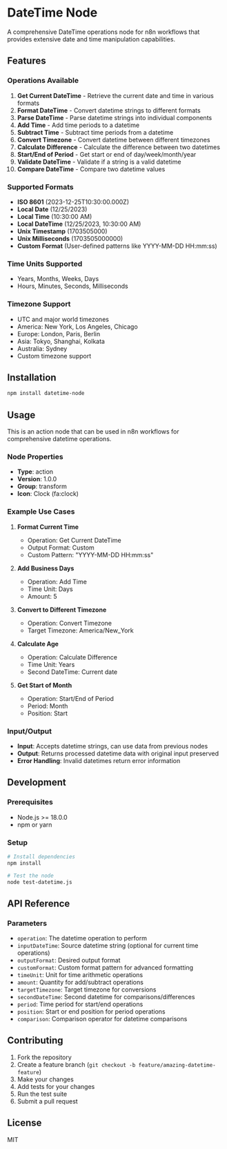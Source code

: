 # DateTime Node

A comprehensive DateTime operations node for n8n workflows that provides extensive date and time manipulation capabilities.

## Features

### Operations Available

1. **Get Current DateTime** - Retrieve the current date and time in various formats
2. **Format DateTime** - Convert datetime strings to different formats
3. **Parse DateTime** - Parse datetime strings into individual components
4. **Add Time** - Add time periods to a datetime
5. **Subtract Time** - Subtract time periods from a datetime
6. **Convert Timezone** - Convert datetime between different timezones
7. **Calculate Difference** - Calculate the difference between two datetimes
8. **Start/End of Period** - Get start or end of day/week/month/year
9. **Validate DateTime** - Validate if a string is a valid datetime
10. **Compare DateTime** - Compare two datetime values

### Supported Formats

- **ISO 8601** (2023-12-25T10:30:00.000Z)
- **Local Date** (12/25/2023)
- **Local Time** (10:30:00 AM)
- **Local DateTime** (12/25/2023, 10:30:00 AM)
- **Unix Timestamp** (1703505000)
- **Unix Milliseconds** (1703505000000)
- **Custom Format** (User-defined patterns like YYYY-MM-DD HH:mm:ss)

### Time Units Supported

- Years, Months, Weeks, Days
- Hours, Minutes, Seconds, Milliseconds

### Timezone Support

- UTC and major world timezones
- America: New York, Los Angeles, Chicago
- Europe: London, Paris, Berlin
- Asia: Tokyo, Shanghai, Kolkata
- Australia: Sydney
- Custom timezone support

## Installation

```bash
npm install datetime-node
```

## Usage

This is an action node that can be used in n8n workflows for comprehensive datetime operations.

### Node Properties

- **Type**: action
- **Version**: 1.0.0
- **Group**: transform
- **Icon**: Clock (fa:clock)

### Example Use Cases

1. **Format Current Time**

   - Operation: Get Current DateTime
   - Output Format: Custom
   - Custom Pattern: "YYYY-MM-DD HH:mm:ss"

2. **Add Business Days**

   - Operation: Add Time
   - Time Unit: Days
   - Amount: 5

3. **Convert to Different Timezone**

   - Operation: Convert Timezone
   - Target Timezone: America/New_York

4. **Calculate Age**

   - Operation: Calculate Difference
   - Time Unit: Years
   - Second DateTime: Current date

5. **Get Start of Month**
   - Operation: Start/End of Period
   - Period: Month
   - Position: Start

### Input/Output

- **Input**: Accepts datetime strings, can use data from previous nodes
- **Output**: Returns processed datetime data with original input preserved
- **Error Handling**: Invalid datetimes return error information

## Development

### Prerequisites

- Node.js >= 18.0.0
- npm or yarn

### Setup

```bash
# Install dependencies
npm install

# Test the node
node test-datetime.js
```

## API Reference

### Parameters

- `operation`: The datetime operation to perform
- `inputDateTime`: Source datetime string (optional for current time operations)
- `outputFormat`: Desired output format
- `customFormat`: Custom format pattern for advanced formatting
- `timeUnit`: Unit for time arithmetic operations
- `amount`: Quantity for add/subtract operations
- `targetTimezone`: Target timezone for conversions
- `secondDateTime`: Second datetime for comparisons/differences
- `period`: Time period for start/end operations
- `position`: Start or end position for period operations
- `comparison`: Comparison operator for datetime comparisons

## Contributing

1. Fork the repository
2. Create a feature branch (`git checkout -b feature/amazing-datetime-feature`)
3. Make your changes
4. Add tests for your changes
5. Run the test suite
6. Submit a pull request

## License

MIT
